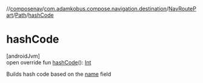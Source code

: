 //[composenav](../../../../index.md)/[com.adamkobus.compose.navigation.destination](../../index.md)/[NavRoutePart](../index.md)/[Path](index.md)/[hashCode](hash-code.md)

# hashCode

[androidJvm]\
open override fun [hashCode](hash-code.md)(): [Int](https://kotlinlang.org/api/latest/jvm/stdlib/kotlin/-int/index.html)

Builds hash code based on the [name](name.md) field
